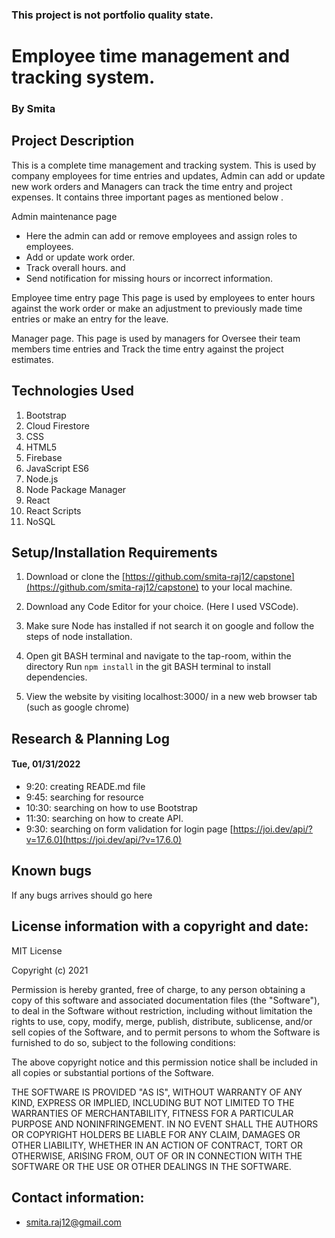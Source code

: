 ### This project is not portfolio quality state. 

# Employee time management and tracking system.

### By Smita

## Project Description
 
This is a complete time management and tracking system. This is used by company employees for time entries and updates, Admin can add or update new work orders and Managers can track the time entry and project expenses. It contains three important pages as mentioned below .

Admin maintenance page  
* Here the admin can add or remove employees and assign roles to employees.
* Add or update work order. 
* Track overall hours. and 
* Send notification for missing hours or incorrect information. 

Employee time entry page
This page is used by employees to enter hours against the work order or make an adjustment to previously made time entries or make an entry for the leave.

Manager page.
This page is used by managers for Oversee their team members time entries and Track the time entry against the project estimates.


## Technologies Used
1. Bootstrap 
2. Cloud Firestore
3. CSS
4. HTML5
5. Firebase
6. JavaScript ES6
7. Node.js 
8. Node Package Manager 
9. React 
10. React Scripts 
11. NoSQL

## Setup/Installation Requirements

1. Download or clone the [https://github.com/smita-raj12/capstone](https://github.com/smita-raj12/capstone) to your local machine.

2. Download any Code Editor for your choice. (Here I used VSCode).

3. Make sure Node has installed if not search it on google and follow the steps of node installation. 

4. Open git BASH terminal and navigate to the tap-room, within the directory
Run `npm install` in the git BASH terminal to install dependencies. 


5. View the website by visiting localhost:3000/ in a new web browser tab (such as google chrome)

## Research & Planning Log

#### Tue, 01/31/2022

* 9:20: creating READE.md file
* 9:45: searching for resource 
* 10:30: searching on how to use Bootstrap
* 11:30: searching on how to create API.
* 9:30: searching on form validation for login page
   [https://joi.dev/api/?v=17.6.0](https://joi.dev/api/?v=17.6.0)
## Known bugs

If any bugs arrives should go here 

## License information with a copyright and date:

MIT License

Copyright (c) 2021 

Permission is hereby granted, free of charge, to any person obtaining a copy of this software and associated documentation files (the "Software"), to deal in the Software without restriction, including without limitation the rights to use, copy, modify, merge, publish, distribute, sublicense, and/or sell copies of the Software, and to permit persons to whom the Software is furnished to do so, subject to the following conditions:

The above copyright notice and this permission notice shall be included in all copies or substantial portions of the Software.

THE SOFTWARE IS PROVIDED "AS IS", WITHOUT WARRANTY OF ANY KIND, EXPRESS OR IMPLIED, INCLUDING BUT NOT LIMITED TO THE WARRANTIES OF MERCHANTABILITY, FITNESS FOR A PARTICULAR PURPOSE AND NONINFRINGEMENT. IN NO EVENT SHALL THE AUTHORS OR COPYRIGHT HOLDERS BE LIABLE FOR ANY CLAIM, DAMAGES OR OTHER LIABILITY, WHETHER IN AN ACTION OF CONTRACT, TORT OR OTHERWISE, ARISING FROM, OUT OF OR IN CONNECTION WITH THE SOFTWARE OR THE USE OR OTHER DEALINGS IN THE SOFTWARE.

## Contact information:
   
* smita.raj12@gmail.com
